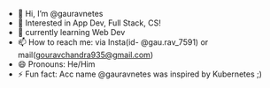 - 👋 Hi, I’m @gauravnetes
- 👀 Interested in App Dev, Full Stack, CS!
- 🌱 currently learning Web Dev
- 📫 How to reach me: via Insta(id- @gau.rav_7591) or mail(gouravchandra935@gmail.com)
- 😄 Pronouns: He/Him
- ⚡ Fun fact: Acc name @gauravnetes was inspired by Kubernetes ;)
<!---
gauravnetes/gauravnetes is a ✨ special ✨ repository because its `README.md` (this file) appears on your GitHub profile.
You can click the Preview link to take a look at your changes.
--->
